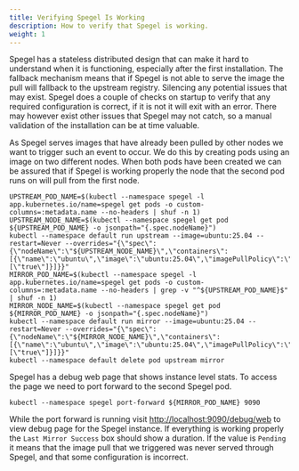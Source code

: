 ```yaml
---
title: Verifying Spegel Is Working
description: How to verify that Spegel is working.
weight: 1
---
```


Spegel has a stateless distributed design that can make it hard to understand when it is functioning, especially after the first installation. The fallback mechanism means that if Spegel is not able to serve the image the pull will fallback to the upstream registry. Silencing any potential issues that may exist. Spegel does a couple of checks on startup to verify that any required configuration is correct, if it is not it will exit with an error. There may however exist other issues that Spegel may not catch, so a manual validation of the installation can be at time valuable.

As Spegel serves images that have already been pulled by other nodes we want to trigger such an event to occur. We do this by creating pods using an image on two different nodes. When both pods have been created we can be assured that if Spegel is working properly the node that the second pod runs on will pull from the first node.

```shell
UPSTREAM_POD_NAME=$(kubectl --namespace spegel -l app.kubernetes.io/name=spegel get pods -o custom-columns=:metadata.name --no-headers | shuf -n 1)
UPSTREAM_NODE_NAME=$(kubectl --namespace spegel get pod ${UPSTREAM_POD_NAME} -o jsonpath="{.spec.nodeName}")
kubectl --namespace default run upstream --image=ubuntu:25.04 --restart=Never --overrides="{\"spec\":{\"nodeName\":\"${UPSTREAM_NODE_NAME}\",\"containers\":[{\"name\":\"ubuntu\",\"image\":\"ubuntu:25.04\",\"imagePullPolicy\":\"Always\",\"command\":[\"true\"]}]}}"
MIRROR_POD_NAME=$(kubectl --namespace spegel -l app.kubernetes.io/name=spegel get pods -o custom-columns=:metadata.name --no-headers | grep -v "^${UPSTREAM_POD_NAME}$" | shuf -n 1)
MIRROR_NODE_NAME=$(kubectl --namespace spegel get pod ${MIRROR_POD_NAME} -o jsonpath="{.spec.nodeName}")
kubectl --namespace default run mirror --image=ubuntu:25.04 --restart=Never --overrides="{\"spec\":{\"nodeName\":\"${MIRROR_NODE_NAME}\",\"containers\":[{\"name\":\"ubuntu\",\"image\":\"ubuntu:25.04\",\"imagePullPolicy\":\"Always\",\"command\":[\"true\"]}]}}"
kubectl --namespace default delete pod upstream mirror
```

Spegel has a debug web page that shows instance level stats. To access the page we need to port forward to the second Spegel pod.

```shell
kubectl --namespace spegel port-forward ${MIRROR_POD_NAME} 9090
```

While the port forward is running visit [http://localhost:9090/debug/web](http://localhost:9090/debug/web) to view debug page for the Spegel instance. If everything is working properly the `Last Mirror Success` box should show a duration. If the value is `Pending` it means that the image pull that we triggered was never served through Spegel, and that some configuration is incorrect.
